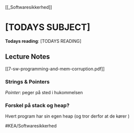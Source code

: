 [[_Softwaresikkerhed]]

# [TODAYS SUBJECT]

**Todays reading**: [TODAYS READING]

## Lecture Notes

[[7-sw-programming-and-mem-corruption.pdf]]

### Strings & Pointers


*Pointer*: peger på sted i hukommelsen

### Forskel på stack og heap?
Hvert program har sin egen heap (og tror derfor at de kører )


#KEA/Softwaresikkerhed 
